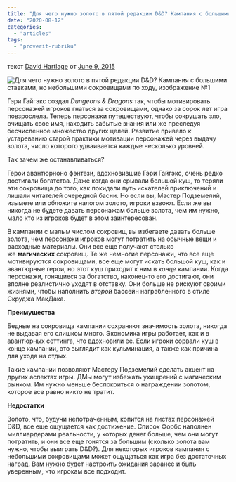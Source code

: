 ```yaml
---
title: "Для чего нужно золото в пятой редакции D&D? Кампания с большими ставками, но небольшими сокровищами по ходу"
date: "2020-08-12"
categories: 
  - "articles"
tags: 
  - "proverit-rubriku"
---
```


текст [David Hartlage](https://vk.com/away.php?to=https://dmdavid.com/tag/author/admin/) от [June 9, 2015](https://vk.com/away.php?to=https%3A%2F%2Fdmdavid.com%2Ftag%2Fin-fifth-edition-dd-what-is-gold-for-the-cash-poor-big-score-campaign%2F&cc_key=)

![Для чего нужно золото в пятой редакции D&D? Кампания с большими ставками, но небольшими сокровищами по ходу, изображение №1](https://sun9-36.userapi.com/c855628/v855628012/2550bd/vTeCs8RxRjY.jpg)

Гэри Гайгэкс создал _Dungeons & Dragons_ так, чтобы мотивировать персонажей игроков гнаться за сокровищами, однако за сорок лет игра повзрослела. Теперь персонажи путешествуют, чтобы сокрушать зло, очищать свое имя, находить забытые знания или же преследуя бесчисленное множество других целей. Развитие привело к устареванию старой практики мотивации персонажей через выдачу золота, число которого удваивается каждые несколько уровней.

Так зачем же останавливаться?

Герои авантюрноно фэнтези, вдохновившие Гэри Гайгэкс, очень редко достигали богатства. Даже когда они срывали большой куш, то теряли эти сокровища до того, как покидали путь искателей приключений и лишали читателей очередной басни. Но если вы, Мастер Подземелий, изымете или обложите налогом золото, игроки взвоют. Если же вы никогда не будете давать персонажам больше золота, чем им нужно, мало кто из игроков будет в этом заинтересован.

В кампании с малым числом сокровищ вы избегаете давать больше золота, чем персонажи игроков могут потратить на обычные вещи и расходные материалы. Они все еще получают столько же **магических** сокровищ. Те же немногие персонажи, что все еще мотивируются сокровищами, все еще могут искать большой куш, как и авантюрные герои, но этот куш приходит к ним в _конце_ кампании. Когда персонажи, гонящиеся за богатство, наконец-то его достигают, они вполне реалистично уходят в отставку. Они больше не рискуют своими жизнями, чтобы наполнить _второй_ бассейн награбленного в стиле Скруджа МакДака.

**Преимущества**

Бедные на сокровища кампании сохраняют значимость золота, никогда не выдавая его слишком много. Экономика игры работает, как и в авантюрных сеттинга, что вдохновили ее. Если игроки сорвали куш в конце кампании, это выглядит как кульминация, а также как причина для ухода на отдых.

Такие кампании позволяют Мастеру Подземелий сделать акцент на других аспектах игры. ДМы могут избежать ухищрений с магическим рынком. Им нужно меньше беспокоиться о награждении золотом, которое все равно никто не тратит.

**Недостатки**

Золото, что, будучи непотраченным, копится на листах персонажей D&D, все еще ощущается как достижение. Список Форбс наполнен миллиардерами реальности, у которых денег больше, чем они могут потратить, и они все еще гонятся за большим (сколько золота вам нужно, чтобы выиграть D&D?). Для некоторых игроков кампания с небольшими сокровищами может ощущаться как игра без достаточных наград. Вам нужно будет настроить ожидания заранее и быть уверенным, что игрокам все подходит.

